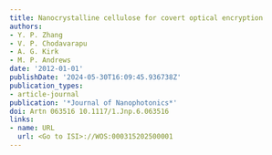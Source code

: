 ```yaml
---
title: Nanocrystalline cellulose for covert optical encryption
authors:
- Y. P. Zhang
- V. P. Chodavarapu
- A. G. Kirk
- M. P. Andrews
date: '2012-01-01'
publishDate: '2024-05-30T16:09:45.936738Z'
publication_types:
- article-journal
publication: '*Journal of Nanophotonics*'
doi: Artn 063516 10.1117/1.Jnp.6.063516
links:
- name: URL
  url: <Go to ISI>://WOS:000315202500001
---
```

